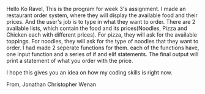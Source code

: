Hello Ko Ravel,
This is the program for week 3's assignment. I made an restaurant order system, where they will display the available food and their prices. And the user's job is to type in 
what they want to order. There are 2 available lists, which contain the food and its prices(Noodles, Pizza and Chicken each with different prices). For pizza, they will ask 
for the available toppings. For noodles, they will ask for the type of noodles that they want to order. I had made 2 seperate functions for them. each of the functions have,
one input function and a series of if and elif statements. The final output will print a statement of what you order with the price.

I hope this gives you an idea on how my coding skills is right now.

From, 
Jonathan Christopher Wenan  
